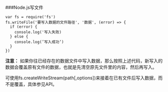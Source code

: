 ###Node.js写文件
```
var fs = require('fs')
fs.writeFile('要写入数据的文件路径', '数据', (error) => {
  if (error) {
    console.log('写入失败)
  } else {
    console.log(’写入成功‘)
  }
})
```
**注意：**
如果你往已经存在的数据文件中写入数据，那么按照上述代码，新写入的数据会覆盖原有文件的数据，也就是先清空原先文件里的内容，然后再写入。

可使用fs.createWriteStream(path[,options])来接着在已有文件后写入数据，而不是覆盖，具体参见API。